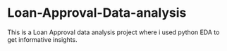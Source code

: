 # Loan-Approval-Data-analysis
This is a Loan Approval data analysis project where i used python EDA to get informative insights.
